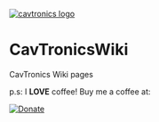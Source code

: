 [![cavtronics logo](https://cldup.com/BhJv2ZU0rj.jpg)](http://www.cavtronics.com "cavtronics")
# CavTronicsWiki
CavTronics Wiki pages


p.s:
I **LOVE** coffee! Buy me a coffee at:   

[![Donate](https://img.shields.io/badge/Donate-PayPal-green.svg)](https://www.paypal.com/cgi-bin/webscr?cmd=_s-xclick&hosted_button_id=ZHBUNDXJXVW4U)
